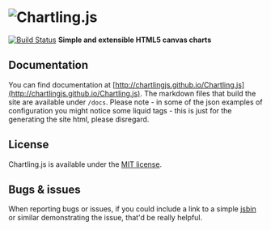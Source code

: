 # ![Chartling.js](http://i.imgur.com/jqt9Jaz.png)
[![Build Status](https://travis-ci.org/chartlingjs/Chartling.js.svg?branch=master)](https://travis-ci.org/chartlingjs/Chartling.js)
__Simple and extensible HTML5 canvas charts__

## Documentation

You can find documentation at [http://chartlingjs.github.io/Chartling.js](http://chartlingjs.github.io/Chartling.js). The markdown files that build the site are available under `/docs`. Please note - in some of the json examples of configuration you might notice some liquid tags - this is just for the generating the site html, please disregard.

## License

Chartling.js is available under the [MIT license](http://opensource.org/licenses/MIT).

## Bugs & issues

When reporting bugs or issues, if you could include a link to a simple [jsbin](http://jsbin.com) or similar demonstrating the issue, that'd be really helpful.
